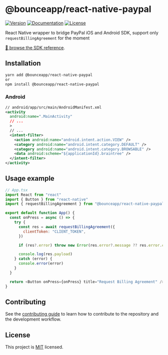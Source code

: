 # @bounceapp/react-native-paypal

[![Version](https://img.shields.io/npm/v/@bounceapp/react-native-paypal.svg)](https://www.npmjs.com/package/@bounceapp/react-native-paypal) [![Documentation](https://img.shields.io/badge/documentation-yes-brightgreen.svg)](https://bounceapp.github.io/react-native-paypal/) [![License](https://img.shields.io/github/license/stripe/stripe-react-native)](https://github.com/Bounceapp/react-native-paypal/blob/master/LICENSE)

React Native wrapper to bridge PayPal iOS and Android SDK,
support only `requestBillingAgreement` for the moment

[📘 browse the SDK reference](https://bounceapp.github.io/react-native-paypal/).

## Installation

```sh
yarn add @bounceapp/react-native-paypal
or
npm install @bounceapp/react-native-paypal
```

### Android

```xml
// android/app/src/main/AndroidManifest.xml
<activity
  android:name=".MainActivity"
  // ...
  >
  // ...
  <intent-filter>
    <action android:name="android.intent.action.VIEW" />
    <category android:name="android.intent.category.DEFAULT" />
    <category android:name="android.intent.category.BROWSABLE" />
    <data android:scheme="${applicationId}.braintree" />
  </intent-filter>
</activity>
```

## Usage example

```js
// App.tsx
import React from "react"
import { Button } from "react-native"
import { requestBillingAgreement } from "@bounceapp/react-native-paypal"

export default function App() {
  const onPress = async () => {
    try {
      const res = await requestBillingAgreement({
        clientToken: "CLIENT_TOKEN",
      })

      if (res?.error) throw new Error(res.error?.message ?? res.error.code)

      console.log(res.payload)
    } catch (error) {
      console.error(error)
    }
  }

  return <Button onPress={onPress} title="Request Billing Agreement" />
}
```

## Contributing

See the [contributing guide](CONTRIBUTING.md) to learn how to contribute to the repository and the development workflow.

## License

This project is [MIT](https://img.shields.io/github/license/stripe/stripe-react-native) licensed.
